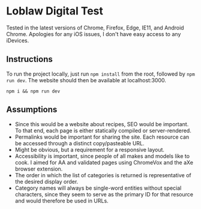 # Loblaw Digital Test

Tested in the latest versions of Chrome, Firefox, Edge, IE11, and Android Chrome. Apologies for any iOS issues, I don't have easy access to any iDevices.

## Instructions

To run the project locally, just run `npm install` from the root, followed by `npm run dev`. The website should then be available at localhost:3000.

```
npm i && npm run dev
```

## Assumptions

- Since this would be a website about recipes, SEO would be important. To that end, each page is either statically compiled or server-rendered.
- Permalinks would be important for sharing the site. Each resource can be accessed through a distinct copy/pasteable URL.
- Might be obvious, but a requirement for a responsive layout.
- Accessibility is important, since people of all makes and models like to cook. I aimed for AA and validated pages using ChromeVox and the aXe browser extension.
- The order in which the list of categories is returned is representative of the desired display order.
- Category names will always be single-word entities without special characters, since they seem to serve as the primary ID for that resource and would therefore be used in URLs.
